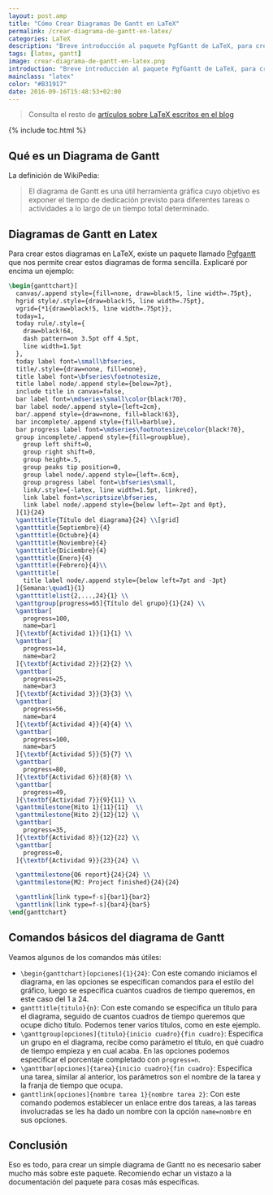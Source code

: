 ```yaml
---
layout: post.amp
title: "Cómo Crear Diagramas De Gantt en LaTeX"
permalink: /crear-diagrama-de-gantt-en-latex/
categories: LaTeX
description: "Breve introducción al paquete PgfGantt de LaTeX, para crear diagramas de Gantt"
tags: [latex, gantt]
image: crear-diagrama-de-gantt-en-latex.png
introduction: "Breve introducción al paquete PgfGantt de LaTeX, para crear diagramas de Gantt"
mainclass: "latex"
color: "#B31917"
date: 2016-09-16T15:48:53+02:00
---
```


<figure>
  <amp-img on="tap:lightbox1" role="button" tabindex="0" layout="responsive" src="/assets/img/crear-diagrama-de-gantt-en-latex.png" alt="{{ title }}" title="{{ title }}" width="800" height="335"></amp-img>
</figure>

> Consulta el resto de [artículos sobre LaTeX escritos en el blog](/category/latex "Artículos sobre LaTeX")

{% include toc.html %}

## Qué es un Diagrama de Gantt

La definición de WikiPedia:

> El diagrama de Gantt es una útil herramienta gráfica cuyo objetivo es exponer el tiempo de dedicación previsto para diferentes tareas o actividades a lo largo de un tiempo total determinado.

<!--ad-->

## Diagramas de Gantt en Latex

Para crear estos diagramas en LaTeX, existe un paquete llamado [Pgfgantt](http://bay.uchicago.edu/CTAN/graphics/pgf/contrib/pgfgantt/pgfgantt.pdf "Documentación de pgfgantt") que nos permite crear estos diagramas de forma sencilla. Explicaré por encima un ejemplo:

```latex
\begin{ganttchart}[
  canvas/.append style={fill=none, draw=black!5, line width=.75pt},
  hgrid style/.style={draw=black!5, line width=.75pt},
  vgrid={*1{draw=black!5, line width=.75pt}},
  today=1,
  today rule/.style={
    draw=black!64,
    dash pattern=on 3.5pt off 4.5pt,
    line width=1.5pt
  },
  today label font=\small\bfseries,
  title/.style={draw=none, fill=none},
  title label font=\bfseries\footnotesize,
  title label node/.append style={below=7pt},
  include title in canvas=false,
  bar label font=\mdseries\small\color{black!70},
  bar label node/.append style={left=2cm},
  bar/.append style={draw=none, fill=black!63},
  bar incomplete/.append style={fill=barblue},
  bar progress label font=\mdseries\footnotesize\color{black!70},
  group incomplete/.append style={fill=groupblue},
    group left shift=0,
    group right shift=0,
    group height=.5,
    group peaks tip position=0,
    group label node/.append style={left=.6cm},
    group progress label font=\bfseries\small,
    link/.style={-latex, line width=1.5pt, linkred},
    link label font=\scriptsize\bfseries,
    link label node/.append style={below left=-2pt and 0pt},
  ]{1}{24}
  \gantttitle{Título del diagrama}{24} \\[grid]
  \gantttitle{Septiembre}{4}
  \gantttitle{Octubre}{4}
  \gantttitle{Noviembre}{4}
  \gantttitle{Diciembre}{4}
  \gantttitle{Enero}{4}
  \gantttitle{Febrero}{4}\\
  \gantttitle[
    title label node/.append style={below left=7pt and -3pt}
  ]{Semana:\quad1}{1}
  \gantttitlelist{2,...,24}{1} \\
  \ganttgroup[progress=65]{Título del grupo}{1}{24} \\
  \ganttbar[
    progress=100,
    name=bar1
  ]{\textbf{Actividad 1}}{1}{1} \\
  \ganttbar[
    progress=14,
    name=bar2
  ]{\textbf{Actividad 2}}{2}{2} \\
  \ganttbar[
    progress=25,
    name=bar3
  ]{\textbf{Actividad 3}}{3}{3} \\
  \ganttbar[
    progress=56,
    name=bar4
  ]{\textbf{Actividad 4}}{4}{4} \\
  \ganttbar[
    progress=100,
    name=bar5
  ]{\textbf{Actividad 5}}{5}{7} \\
  \ganttbar[
    progress=80,
  ]{\textbf{Actividad 6}}{8}{8} \\
  \ganttbar[
    progress=49,
  ]{\textbf{Actividad 7}}{9}{11} \\
  \ganttmilestone{Hito 1}{11}{11}  \\
  \ganttmilestone{Hito 2}{12}{12} \\
  \ganttbar[
    progress=35,
  ]{\textbf{Actividad 8}}{12}{22} \\
  \ganttbar[
    progress=0,
  ]{\textbf{Actividad 9}}{23}{24} \\

  \ganttmilestone{Q6 report}{24}{24} \\
  \ganttmilestone{M2: Project finished}{24}{24}

  \ganttlink[link type=f-s]{bar1}{bar2}
  \ganttlink[link type=f-s]{bar4}{bar5}
\end{ganttchart}
```

## Comandos básicos del diagrama de Gantt

Veamos algunos de los comandos más útiles:

- `\begin{ganttchart}[opciones]{1}{24}`: Con este comando iniciamos el diagrama, en las opciones se especifican comandos para el estilo del gráfico, luego se especifica cuantos cuadros de tiempo queremos, en este caso del 1 a 24.
- `gantttitle{titulo}{n}`: Con este comando se especifica un título para el diagrama, seguido de cuantos cuadros de tiempo queremos que ocupe dicho título. Podemos tener varios títulos, como en este ejemplo.
- `\ganttgroup[opciones]{titulo}{inicio cuadro}{fin cuadro}`: Especifica un grupo en el diagrama, recibe como parámetro el título, en qué cuadro de tiempo empieza y en cual acaba. En las opciones podemos especificar el porcentaje completado con `progress=n`.
- `\ganttbar[opciones]{tarea}{inicio cuadro}{fin cuadro}`: Especifica una tarea, similar al anterior, los parámetros son el nombre de la tarea y la franja de tiempo que ocupa.
- `ganttlink[opciones]{nombre tarea 1}{nombre tarea 2}`: Con este comando podemos establecer un enlace entre dos tareas, a las tareas involucradas se les ha dado un nombre con la opción `name=nombre` en sus opciones.

## Conclusión

Eso es todo, para crear un simple diagrama de Gantt no es necesario saber mucho más sobre este paquete. Recomiendo echar un vistazo a la documentación del paquete para cosas más específicas.
